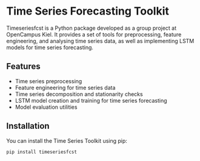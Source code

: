 # Time Series Forecasting Toolkit

Timeseriesfcst is a Python package developed as a group project at OpenCampus Kiel. It provides a set of tools for preprocessing, feature engineering, and analysing time series data, as well as implementing LSTM models for time series forecasting.

## Features

- Time series preprocessing
- Feature engineering for time series data
- Time series decomposition and stationarity checks
- LSTM model creation and training for time series forecasting
- Model evaluation utilities

## Installation

You can install the Time Series Toolkit using pip:

```bash
pip install timeseriesfcst
